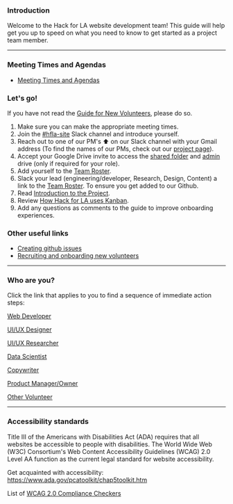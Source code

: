 ### Introduction

Welcome to the Hack for LA website development team! This guide will help get you up to speed on what you need to know to get started as a project team member.  

***

### Meeting Times and Agendas
- [Meeting Times and Agendas](Meetings-and-Agendas)

### Let's go!
If you have not read the [Guide for New Volunteers](https://github.com/hackforla/getting-started), please do so.                               
    
1. Make sure you can make the appropriate meeting times. 
2. Join the [#hfla-site](https://hackforla.slack.com/archives/C4UM52W93) Slack channel and introduce yourself.
3. Reach out to one of our PM's ⬆️ on our Slack channel with your Gmail address (To find the names of our PMs, check out our [project page](https://www.hackforla.org/projects/website)). 
4. Accept your Google Drive invite to access the [shared folder](https://drive.google.com/drive/u/0/folders/1p76K0FgfiAWeIIEyoyJ_Iik8FVj8cBjT) and [admin](https://drive.google.com/drive/folders/19ZHh3MTf4vmU9NPW1OViRQ4wvb8oGOoC?usp=sharing) drive (only if required for your role).
5. Add yourself to the [Team Roster](https://docs.google.com/spreadsheets/d/11u71eT-rZTKvVP8Yj_1rKxf2V45GCaFz4AXA7tS_asM/edit?usp=sharing).
6. Slack your lead (engineering/developer, Research, Design, Content) a link to the [Team Roster](https://docs.google.com/spreadsheets/d/11u71eT-rZTKvVP8Yj_1rKxf2V45GCaFz4AXA7tS_asM/edit?usp=sharing). To ensure you get added to our Github.                                                     
7. Read [Introduction to the Project](Introduction-to-the-Project).  
8. Review [How Hack for LA uses Kanban](https://docs.google.com/document/d/11Fe7mNdmPBP5bD_yLJ1C0_I1TmoK47AuHHrdhdDyWCs/edit).
9. Add any questions as comments to the guide to improve onboarding experiences. 


### Other useful links

* [Creating github issues](https://docs.google.com/document/d/1wYWr7uJ7dZeBwAAgksP-50_GXtCBQIywiqq5F5wQA6U/edit)
* [Recruiting and onboarding new volunteers](https://docs.google.com/document/d/1oQ62Gk4hOsp7XU6a5gHRwuA0w3S2fwABQVUVVQ0ZvEU/edit)

***


### Who are you?

Click the link that applies to you to find a sequence of immediate action steps:

[Web Developer](Web-Developer)

[UI/UX Designer](UI-UX-Designer)

[UI/UX Researcher](Research)

[Data Scientist](Data-Scientist)

[Copywriter](Copywriter)

[Product Manager/Owner](Product-Manager-and-Owner)

[Other Volunteer](Other-Volunteer)

***

### Accessibility standards

Title III of the Americans with Disabilities Act (ADA) requires that all websites be accessible to people with disabilities. The World Wide Web (W3C) Consortium's Web Content Accessibility Guidelines (WCAG) 2.0 Level AA function as the current legal standard for website accessibility. 

Get acquainted with accessibility: https://www.ada.gov/pcatoolkit/chap5toolkit.htm  

List of [WCAG 2.0 Compliance Checkers](https://github.com/hackforla/website/wiki/WCAG-2.0-Compliance-Checkers)